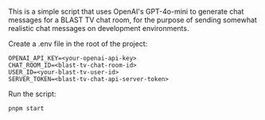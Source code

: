 This is a simple script that uses OpenAI's GPT-4o-mini to generate chat messages for a BLAST TV chat room, for the purpose of sending somewhat realistic chat messages on development environments.

Create a .env file in the root of the project:

```
OPENAI_API_KEY=<your-openai-api-key>
CHAT_ROOM_ID=<blast-tv-chat-room-id>
USER_ID=<your-blast-tv-user-id>
SERVER_TOKEN=<blast-tv-chat-api-server-token>
```

Run the script:

```
pnpm start
```
